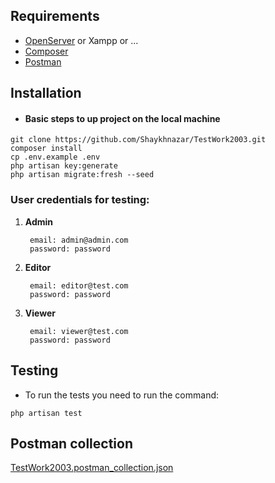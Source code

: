 ## Requirements

* [OpenServer](https://ospanel.io/) or Xampp or ...
* [Composer](https://getcomposer.org/download/)
* [Postman](https://www.postman.com/downloads/)

## Installation

* #### Basic steps to up project on the local machine
```shell
git clone https://github.com/Shaykhnazar/TestWork2003.git
composer install
cp .env.example .env
php artisan key:generate
php artisan migrate:fresh --seed
```

### **User credentials for testing:**

1. **Admin**
   ```
    email: admin@admin.com
    password: password
   ```
2. **Editor**
   ```
    email: editor@test.com
    password: password
   ```
3. **Viewer**
   ```
    email: viewer@test.com
    password: password
   ```

## Testing
* To run the tests you need to run the command:
```shell
php artisan test
```

## Postman collection
[TestWork2003.postman_collection.json](TestWork2003.postman_collection.json)

